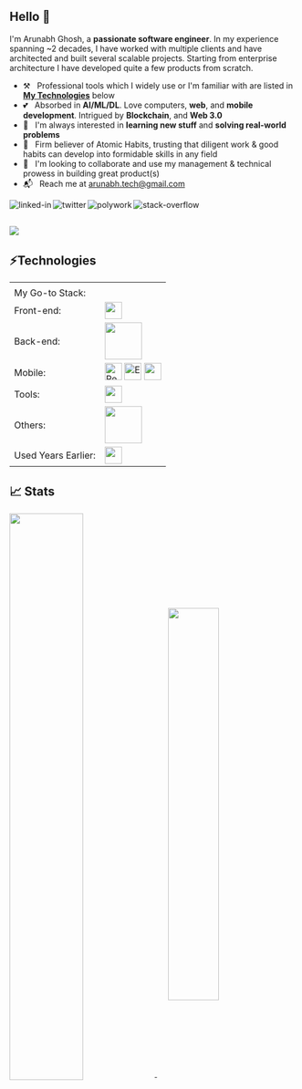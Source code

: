 ## Hello 👋
I'm Arunabh Ghosh, a **passionate software engineer**. In my experience spanning ~2 decades, I have worked with multiple clients and have architected and built several scalable projects. Starting from enterprise architecture I have developed quite a few products from scratch. 

- ⚒️ &nbsp; Professional tools which I widely use or I'm familiar with are listed in **[My Technologies](#technologies)** below
- 💕 &nbsp; Absorbed in **AI/ML/DL**. Love computers, **web**, and **mobile development**. Intrigued by **Blockchain**, and **Web 3.0**
- 👀 &nbsp; I'm always interested in **learning new stuff** and **solving real-world problems**
- 🚀 &nbsp; Firm believer of Atomic Habits, trusting that diligent work & good habits can develop into formidable skills in any field
- 🤝 &nbsp; I'm looking to collaborate and use my management & technical prowess in building great product(s)
- 📬 &nbsp; Reach me at arunabh.tech@gmail.com

[<img align="left" alt="linked-in" src="https://img.shields.io/badge/linkedin-%230077B5.svg?&style=for-the-badge&logo=linkedin&logoColor=white" />](https://www.linkedin.com/in/arunabhghosh) [<img align="left" alt="twitter" src="https://img.shields.io/badge/twitter-%231DA1F2.svg?&style=for-the-badge&logo=twitter&logoColor=white" />](https://twitter.com/arunabhg9) [<img align="left" alt="polywork" src="https://img.shields.io/badge/polywork-9370DB.svg?&style=for-the-badge&logo=polywork&logoColor=white" />](https://www.polywork.com/arunabhghosh)
[<img align="left" alt="stack-overflow" src="https://img.shields.io/badge/stack%20overflow-FE7A16?logo=stack-overflow&logoColor=white&style=for-the-badge" />](https://stackoverflow.com/users/7157170/)           &nbsp;&nbsp;

[![](https://visitcount.itsvg.in/api?id=arunabhg&label=Views&color=12&icon=5&pretty=true)](https://visitcount.itsvg.in)
---

## ⚡Technologies

<table>
  <tr>
    <td></td>
    <td></td>
  </tr>
  <tr>
    <td>My Go-to Stack:</td>
    <td></td>
  </tr>
  <tr>
    <td>
      Front-end:
    </td>
    <td><img src="https://skillicons.dev/icons?i=ts,react,next,materialui,tailwind,html,css,vercel&perline=8" height="30" />
    </td>
  </tr>
  <tr>
    <td>Back-end:</td>
    <td>
      <img src="https://skillicons.dev/icons?i=ts,js,py,nodejs,express,mongodb,mysql,sequelize,graphql,prisma,postgres,redis&perline=8" height="65"/>
    </td>      
  </tr>
  <tr>
    <td>Mobile:</td>
    <td><img src="https://cdn.worldvectorlogo.com/logos/react-native-1.svg" alt="React Native Logo" width="30" height="30"/> <img src="https://cdn.worldvectorlogo.com/logos/expo-go-app.svg" alt="Expo Logo" width="30" height="30" /> <img src="https://skillicons.dev/icons?i=androidstudio&perline=8" height="30"/>
    </td>
  </tr>
  <tr>
    <td>Tools:</td>
    <td><img src="https://skillicons.dev/icons?i=vscode,git,github,webpack,figma,postman&perline=8" height="30"/>
      </td> 
  </tr>
  <tr>
    <td>Others:</td>
    <td><img src="https://skillicons.dev/icons?i=aws,xd,sqlite,bootstrap,redux,firebase,md,netlify,heroku,bash,jest,styledcomponents,scss,regex,vite,sentry&perline=8" height="65"/></td>
  </tr>
  <tr>
    <td>Used Years Earlier:</td>
    <td>  <img src="https://skillicons.dev/icons?i=cs,dotnet,jquery,visualstudio" height="30"/>   </td>
  </tr>
</table>

## &#x1f4c8; Stats

<a href="#">
  <img align="center" src="https://github-readme-stats-two-olive-57.vercel.app/api?username=arunabhg&show_icons=true&count_private=true&theme=highcontrast" width="50.5%" />
</a> &nbsp;&nbsp;&nbsp;&nbsp;

<a href="#">
  <img align="center" src="https://github-readme-stats-two-olive-57.vercel.app/api/top-langs?username=arunabhg&count_private=true&theme=highcontrast&layout=compact&hide=shell,scss,css&langs_count=4" width="42%" />
</a>


         









<!--
**arunabhg/arunabhg** is a ✨ _special_ ✨ repository because its `README.md` (this file) appears on your GitHub profile.

Here are some ideas to get you started:

- 🔭 I’m currently working on ...
- 🌱 I’m currently learning ...
- 👯 I’m looking to collaborate on ...
- 🤔 I’m looking for help with ...
- 💬 Ask me about ...
- 📫 How to reach me: ...
- 😄 Pronouns: ...
- ⚡ Fun fact: ...
-->
